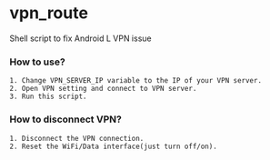 vpn_route
=========

Shell script to fix Android L VPN issue

### How to use?
```
1. Change VPN_SERVER_IP variable to the IP of your VPN server.
2. Open VPN setting and connect to VPN server.
3. Run this script.
```


### How to disconnect VPN?
```
1. Disconnect the VPN connection.
2. Reset the WiFi/Data interface(just turn off/on).
```
